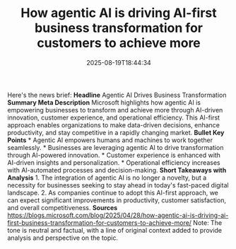 ﻿---
title: "How agentic AI is driving AI-first business transformation for customers to achieve more"
date: "2025-08-19T18:44:34"
category: "Markets"
summary: ""
slug: "how agentic ai is driving aifirst business transformation fo"
source_urls:
  - "https://blogs.microsoft.com/blog/2025/04/28/how-agentic-ai-is-driving-ai-first-business-transformation-for-customers-to-achieve-more/"
seo:
  title: "How agentic AI is driving AI-first business transformation for customers to achieve more | Hash n Hedge"
  description: ""
  keywords: ["news", "markets", "brief"]
---
Here's the news brief:  **Headline** Agentic AI Drives Business Transformation  **Summary Meta Description** Microsoft highlights how agentic AI is empowering businesses to transform and achieve more through AI-driven innovation, customer experience, and operational efficiency. This AI-first approach enables organizations to make data-driven decisions, enhance productivity, and stay competitive in a rapidly changing market.  **Bullet Key Points**  * Agentic AI empowers humans and machines to work together seamlessly. * Businesses are leveraging agentic AI to drive transformation through AI-powered innovation. * Customer experience is enhanced with AI-driven insights and personalization. * Operational efficiency increases with AI-automated processes and decision-making.  **Short Takeaways with Analysis**  1. The integration of agentic AI is no longer a novelty, but a necessity for businesses seeking to stay ahead in today's fast-paced digital landscape. 2. As companies continue to adopt this AI-first approach, we can expect significant improvements in productivity, customer satisfaction, and overall competitiveness.  **Sources** https://blogs.microsoft.com/blog/2025/04/28/how-agentic-ai-is-driving-ai-first-business-transformation-for-customers-to-achieve-more/  Note: The tone is neutral and factual, with a line of original context added to provide analysis and perspective on the topic. 
